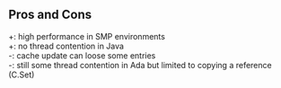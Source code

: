 <h2>Pros and Cons</h2><p> +: high performance in SMP environments<br>+: no thread contention in Java<br>-: cache update can loose some entries<br>-: still some thread contention in Ada but limited to copying a reference (C.Set)</p>
